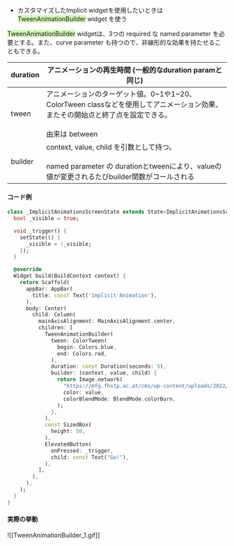 

- カスタマイズしたImplicit widgetを使用したいときは <span style="background:#d3f8b6">TweenAnimationBuilder</span> widget を使う

<span style="background:#d3f8b6">TweenAnimationBuilder</span> widgetは、3つの required な named parameter を必要とする。また、curve parameter も持つので、非線形的な効果を持たせることもできる。

| duration               | アニメーションの再生時間 (一般的なduration paramと同じ)                                                                       |
| ---------------------- | ---------------------------------------------------------------------------------------------------------- |
| tween                  | アニメーションのターゲット値。0~1や1~20、ColorTween classなどを使用してアニメーション効果、またその開始点と終了点を設定できる。<br><br>由来は between             |
| builder                | context, value, child を引数として持つ。<br><br>named parameter の durationとtweenにより、valueの値が変更されるたびbuilder関数がコールされる |

#### コード例
```dart
class _ImplicitAnimationsScreenState extends State<ImplicitAnimationsScreen> {
  bool _visible = true;

  void _trigger() {
    setState(() {
      _visible = !_visible;
    });
  }

  @override
  Widget build(BuildContext context) {
    return Scaffold(
      appBar: AppBar(
        title: const Text('Implicit Animation'),
      ),
      body: Center(
        child: Column(
          mainAxisAlignment: MainAxisAlignment.center,
          children: [
            TweenAnimationBuilder(
              tween: ColorTween(
                begin: Colors.blue,
                end: Colors.red,
              ),
              duration: const Duration(seconds: 5),
              builder: (context, value, child) {
                return Image.network(
                  "https://mfg.fhstp.ac.at/cms/wp-content/uploads/2022/05/flutter-dash-1540x800.png",
                  color: value,
                  colorBlendMode: BlendMode.colorBurn,
                );
              },
            ),
            const SizedBox(
              height: 50,
            ),
            ElevatedButton(
              onPressed: _trigger,
              child: const Text("Go!"),
            ),
          ],
        ),
      ),
    );
  }
}
```

#### 実際の挙動
![[TweenAnimationBuilder_1.gif]]

